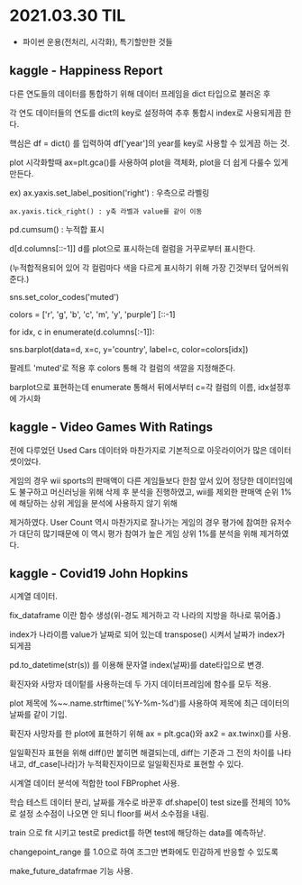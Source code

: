 # 2021.03.30 TIL

- 파이썬 운용(전처리, 시각화), 특기할만한 것들



## kaggle - Happiness Report 

다른 연도들의 데이터를 통합하기 위해  데이터 프레임을 dict 타입으로 불러온 후 

각 연도 데이터들의 연도를 dict의 key로 설정하여 추후 통합시 index로 사용되게끔 한다.

핵심은 df = dict() 를 입력하여 df['year']의 year를 key로 사용할 수 있게끔 하는 것.

plot 시각화할때 ax=plt.gca()를 사용하여 plot을 객체화, plot을 더 쉽게 다룰수 있게 만든다.

ex) ax.yaxis.set_label_position('right') : 우측으로 라벨링

    ax.yaxis.tick_right() : y축 라벨과 value를 같이 이동



pd.cumsum() : 누적합 표시

d[d.columns[::-1]] d를 plot으로 표시하는데 컬럼을 거꾸로부터 표시한다. 

(누적합적용되어 있어 각 컬럼마다 색을 다르게 표시하기 위해 가장 긴것부터 덮어씌워 준다.)



sns.set_color_codes('muted')

colors = ['r', 'g', 'b', 'c', 'm', 'y', 'purple'] [::-1]



for idx, c in enumerate(d.columns[:-1]):

sns.barplot(data=d, x=c, y='country', label=c, color=colors[idx])

팔레트 'muted'로 적용 후 colors 통해 각 컬럼의 색깔을 지정해준다.

barplot으로 표현하는데 enumerate 통해서 뒤에서부터 c=각 컬럼의 이름, idx설정후에 가시화



## kaggle - Video Games With Ratings

전에 다루었던 Used Cars 데이터와 마찬가지로 기본적으로 아웃라이어가 많은 데이터 셋이었다.

게임의 경우 wii sports의 판매액이 다른 게임들보다 한참 앞서 있어 정당한 데이터임에도 불구하고 머신러닝을 위해 삭제 후 분석을 진행하였고, wii를 제외한 판매액 순위 1%에 해당하는 상위 게임을 분석에 사용하지 않기 위해 

제거하였다. User Count 역시 마찬가지로 잘나가는 게임의 경우 평가에 참여한 유저수가 대단히 많기때문에 이 역시 평가 참여가 높은 게임 상위 1%를 분석을 위해 제거하였다. 

 

## kaggle - Covid19 John Hopkins 

시계열 데이터.

fix_dataframe 이란 함수 생성(위-경도 제거하고 각 나라의 지방을 하나로 묶어줌.)

index가 나라이름 value가 날짜로 되어 있는데 transpose() 시켜서 날짜가 index가 되게끔

pd.to_datetime(str(s)) 를 이용해 문자열 index(날짜)를 date타입으로 변경.

확진자와 사망자 데이텉를 사용하는데 두 가지 데이터프레임에 함수를 모두 적용.



plot 제목에 %~~.name.strftime('%Y-%m-%d')를 사용하여 제목에 최근 데이터의 날짜를 같이 기입. 

확진자 사망자를 한 plot에 표현하기 위해  ax = plt.gca()와 ax2 = ax.twinx()를 사용.

일일확진자 표현을 위해 diff()만 붙히면 해결되는데, diff는 기준과 그 전의 차이를 나타내고, df_case[나라]가 누적확진자이므로 일일확진자로 표현할 수 있다.



시계열 데이터 분석에 적합한 tool FBProphet 사용.

학습 테스트 데이터 분리, 날짜를 개수로 바꾼후 df.shape[0] test size를 전체의 10%로 설정 소수점이 나오면 안 되니 floor를 써서 소수점을 내림. 

train 으로 fit 시키고 test로 predict를 하면 test에 해당하는 data를 예측하낟.

changepoint_range 를 1.0으로 하여 조그만 변화에도 민감하게 반응할 수 있도록

make_future_datafrmae 기능 사용.
